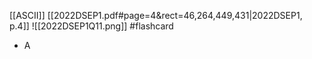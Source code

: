 [[ASCII]]
[[2022DSEP1.pdf#page=4&rect=46,264,449,431|2022DSEP1, p.4]]
![[2022DSEP1Q11.png]] #flashcard 
- A
<!--ID: 1730705096684-->


